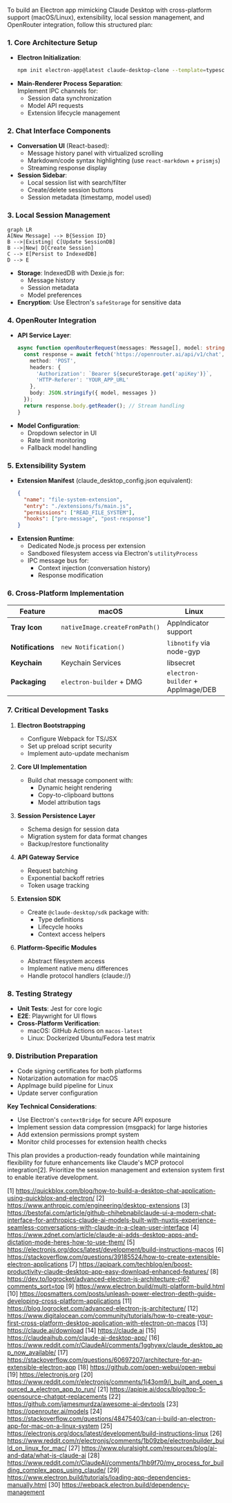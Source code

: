 To build an Electron app mimicking Claude Desktop with cross-platform support (macOS/Linux), extensibility, local session management, and OpenRouter integration, follow this structured plan:

### 1. **Core Architecture Setup**
   - **Electron Initialization**:  
     ```bash
     npm init electron-app@latest claude-desktop-clone --template=typescript-webpack
     ```
   - **Main-Renderer Process Separation**:  
     Implement IPC channels for:
     - Session data synchronization
     - Model API requests
     - Extension lifecycle management

### 2. **Chat Interface Components**
   - **Conversation UI** (React-based):
     - Message history panel with virtualized scrolling
     - Markdown/code syntax highlighting (use `react-markdown` + `prismjs`)
     - Streaming response display
   - **Session Sidebar**:
     - Local session list with search/filter
     - Create/delete session buttons
     - Session metadata (timestamp, model used)

### 3. **Local Session Management**
   ```mermaid
   graph LR
   A[New Message] --> B{Session ID}
   B -->|Existing| C[Update SessionDB]
   B -->|New| D[Create Session]
   C --> E[Persist to IndexedDB]
   D --> E
   ```
   - **Storage**: IndexedDB with Dexie.js for:
     - Message history
     - Session metadata
     - Model preferences
   - **Encryption**: Use Electron's `safeStorage` for sensitive data

### 4. **OpenRouter Integration**
   - **API Service Layer**:
     ```typescript
     async function openRouterRequest(messages: Message[], model: string) {
       const response = await fetch('https://openrouter.ai/api/v1/chat', {
         method: 'POST',
         headers: {
           'Authorization': `Bearer ${secureStorage.get('apiKey')}`,
           'HTTP-Referer': 'YOUR_APP_URL'
         },
         body: JSON.stringify({ model, messages })
       });
       return response.body.getReader(); // Stream handling
     }
     ```
   - **Model Configuration**:
     - Dropdown selector in UI
     - Rate limit monitoring
     - Fallback model handling

### 5. **Extensibility System**
   - **Extension Manifest** (claude_desktop_config.json equivalent):
     ```json
     {
       "name": "file-system-extension",
       "entry": "./extensions/fs/main.js",
       "permissions": ["READ_FILE_SYSTEM"],
       "hooks": ["pre-message", "post-response"]
     }
     ```
   - **Extension Runtime**:
     - Dedicated Node.js process per extension
     - Sandboxed filesystem access via Electron's `utilityProcess`
     - IPC message bus for:
       - Context injection (conversation history)
       - Response modification

### 6. **Cross-Platform Implementation**
   | Feature          | macOS                                  | Linux                                  |
   |------------------|----------------------------------------|----------------------------------------|
   | **Tray Icon**    | `nativeImage.createFromPath()`         | AppIndicator support                   |
   | **Notifications**| `new Notification()`                   | `libnotify` via node-gyp              |
   | **Keychain**     | Keychain Services                      | libsecret                              |
   | **Packaging**    | `electron-builder` + DMG              | `electron-builder` + AppImage/DEB     |

### 7. **Critical Development Tasks**
1. **Electron Bootstrapping**  
   - Configure Webpack for TS/JSX
   - Set up preload script security
   - Implement auto-update mechanism

2. **Core UI Implementation**  
   - Build chat message component with:
     - Dynamic height rendering
     - Copy-to-clipboard buttons
     - Model attribution tags

3. **Session Persistence Layer**  
   - Schema design for session data
   - Migration system for data format changes
   - Backup/restore functionality

4. **API Gateway Service**  
   - Request batching
   - Exponential backoff retries
   - Token usage tracking

5. **Extension SDK**  
   - Create `@claude-desktop/sdk` package with:
     - Type definitions
     - Lifecycle hooks
     - Context access helpers

6. **Platform-Specific Modules**  
   - Abstract filesystem access
   - Implement native menu differences
   - Handle protocol handlers (claude://)

### 8. **Testing Strategy**
   - **Unit Tests**: Jest for core logic
   - **E2E**: Playwright for UI flows
   - **Cross-Platform Verification**:
     - macOS: GitHub Actions on `macos-latest`
     - Linux: Dockerized Ubuntu/Fedora test matrix

### 9. **Distribution Preparation**
   - Code signing certificates for both platforms
   - Notarization automation for macOS
   - AppImage build pipeline for Linux
   - Update server configuration

**Key Technical Considerations**:  
- Use Electron's `contextBridge` for secure API exposure  
- Implement session data compression (msgpack) for large histories  
- Add extension permissions prompt system  
- Monitor child processes for extension health checks  

This plan provides a production-ready foundation while maintaining flexibility for future enhancements like Claude's MCP protocol integration[2]. Prioritize the session management and extension system first to enable iterative development.

[1] https://quickblox.com/blog/how-to-build-a-desktop-chat-application-using-quickblox-and-electron/
[2] https://www.anthropic.com/engineering/desktop-extensions
[3] https://bestofai.com/article/github-chihebnabilclaude-ui-a-modern-chat-interface-for-anthropics-claude-ai-models-built-with-nuxtjs-experience-seamless-conversations-with-claude-in-a-clean-user-interface
[4] https://www.zdnet.com/article/claude-ai-adds-desktop-apps-and-dictation-mode-heres-how-to-use-them/
[5] https://electronjs.org/docs/latest/development/build-instructions-macos
[6] https://stackoverflow.com/questions/39185524/how-to-create-extensible-electron-applications
[7] https://apipark.com/techblog/en/boost-productivity-claude-desktop-app-easy-download-enhanced-features/
[8] https://dev.to/logrocket/advanced-electron-js-architecture-cj6?comments_sort=top
[9] https://www.electron.build/multi-platform-build.html
[10] https://opsmatters.com/posts/unleash-power-electron-depth-guide-developing-cross-platform-applications
[11] https://blog.logrocket.com/advanced-electron-js-architecture/
[12] https://www.digitalocean.com/community/tutorials/how-to-create-your-first-cross-platform-desktop-application-with-electron-on-macos
[13] https://claude.ai/download
[14] https://claude.ai
[15] https://claudeaihub.com/claude-ai-desktop-app/
[16] https://www.reddit.com/r/ClaudeAI/comments/1gghywx/claude_desktop_app_now_available/
[17] https://stackoverflow.com/questions/60697207/architecture-for-an-extensible-electron-app
[18] https://github.com/open-webui/open-webui
[19] https://electronjs.org
[20] https://www.reddit.com/r/electronjs/comments/1j43om9/i_built_and_open_sourced_a_electron_app_to_run/
[21] https://apipie.ai/docs/blog/top-5-opensource-chatgpt-replacements
[22] https://github.com/jamesmurdza/awesome-ai-devtools
[23] https://openrouter.ai/models
[24] https://stackoverflow.com/questions/48475403/can-i-build-an-electron-app-for-mac-on-a-linux-system
[25] https://electronjs.org/docs/latest/development/build-instructions-linux
[26] https://www.reddit.com/r/electronjs/comments/1b09zbe/electronbuilder_build_on_linux_for_mac/
[27] https://www.pluralsight.com/resources/blog/ai-and-data/what-is-claude-ai
[28] https://www.reddit.com/r/ClaudeAI/comments/1hb9f70/my_process_for_building_complex_apps_using_claude/
[29] https://www.electron.build/tutorials/loading-app-dependencies-manually.html
[30] https://webpack.electron.build/dependency-management